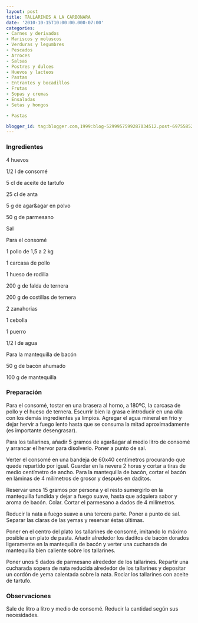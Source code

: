 ```yaml
---
layout: post
title: TALLARINES A LA CARBONARA
date: '2010-10-15T10:00:00.000-07:00'
categories:
- Carnes y derivados
- Mariscos y moluscos
- Verduras y legumbres
- Pescados
- Arroces
- Salsas
- Postres y dulces
- Huevos y lacteos
- Pastas
- Entrantes y bocadillos
- Frutas
- Sopas y cremas
- Ensaladas
- Setas y hongos

- Pastas

blogger_id: tag:blogger.com,1999:blog-5299957599287034512.post-6975585256318059411
---
```


<h3>Ingredientes</h3>

4 huevos

1/2 l de consomé

5 cl de aceite de tartufo

25 cl de anta

5 g de agar&amp;agar en polvo

50 g de parmesano

Sal

Para el consomé

1 pollo de 1,5 a 2 kg

1 carcasa de pollo

1 hueso de rodilla

200 g de falda de ternera

200 g de costillas de ternera

2 zanahorias

1 cebolla

1 puerro

1/2 l de agua

Para la mantequilla de bacón

50 g de bacón ahumado

100 g de mantequilla

<h3>Preparación</h3>

Para el consomé, tostar en una brasera al horno, a 180&ordm;C, la carcasa de pollo y el hueso de ternera. Escurrir bien la grasa e introducir en una olla con los demás ingredientes ya limpios. Agregar el agua mineral en frío y dejar hervir a fuego lento hasta que se consuma la mitad aproximadamente (es importante desengrasar).

Para los tallarines, añadir 5 gramos de agar&amp;agar al medio litro de consomé y arrancar el hervor para disolverlo. Poner a punto de sal.

Verter el consomé en una bandeja de 60x40 centímetros procurando que quede repartido por igual. Guardar en la nevera 2 horas y cortar a tiras de medio centímetro de ancho. Para la mantequilla de bacón, cortar el bacón en láminas de 4 milímetros de grosor y después en daditos.

Reservar unos 15 gramos por persona y el resto sumergirlo en la mantequilla fundida y dejar a fuego suave, hasta que adquiera sabor y aroma de bacón. Colar. Cortar el parmesano a dados de 4 milímetros.

Reducir la nata a fuego suave a una tercera parte. Poner a punto de sal. Separar las claras de las yemas y reservar éstas últimas.

Poner en el centro del plato los tallarines de consomé, imitando lo máximo posible a un plato de pasta. Añadir alrededor los daditos de bacón dorados ligeramente en la mantequilla de bacón y verter una cucharada de mantequilla bien caliente sobre los tallarines.

Poner unos 5 dados de parmesano alrededor de los tallarines. Repartir una cucharada sopera de nata reducida alrededor de los tallarines y depositar un cordón de yema calentada sobre la nata. Rociar los tallarines con aceite de tartufo.

<h3>Observaciones</h3>

Sale de litro a litro y medio de consomé. Reducir la cantidad según sus necesidades.

